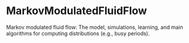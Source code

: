 # MarkovModulatedFluidFlow
Markov modulated fluid flow: The model, simulations, learning, and main algorithms for computing distributions (e.g., busy periods).
